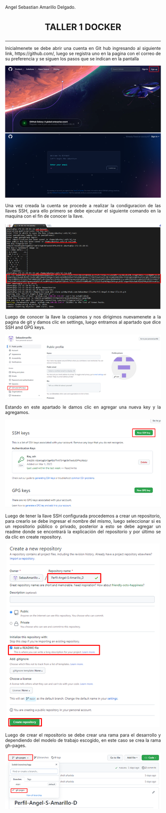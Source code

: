 Angel Sebastian Amarillo Delgado.

# <p align="center"> **TALLER 1 DOCKER** </p>
______
<p style="text-align: justify;">Inicialmenete se debe abrir una cuenta en Git hub ingresando al siguiente link, https://github.com/, luego se registra uno en la pagina con el correo de su preferencia y se siguen los pasos que se indican en la pantalla</p>

<p align="center">
  <img src="/Taller1_Docker/ImageCuentas/Cu1.png">
  <img src="/Taller1_Docker/ImageCuentas/Cu2.png">
</p>

<p style="text-align: justify;">Una vez creada la cuenta se procede a realizar la condiguracion de las llaves SSH, para ello primero se debe ejecutar el siguiente comando en la maquina con el fin de conocer la llave.</p>

<p align="center">
  <img src="/Taller1_Docker/ImageCuentas/Cu3.png">
</p>

<p style="text-align: justify;">Luego de conocer la llave la copiamos y nos dirigimos nuevamenete a la pagina de git y damos clic en settings, luego entramos al apartado que dice SSH and GPG keys.</p>

<p align="center">
  <img src="/Taller1_Docker/ImageCuentas/Cu4.png">
</p>

<p style="text-align: justify;">Estando en este apartado le damos clic en agregar una nueva key y la agregamos.</p>

<p align="center">
  <img src="/Taller1_Docker/ImageCuentas/Cu5.png">
</p>

<p style="text-align: justify;">Luego de tener la llave SSH configurada procedemos a crear un repositorio, para crearlo se debe ingresar el nombre del mismo, luego seleccionar si es un repositorio público o privado, posterior a esto se debe agregar un readme donde se encontrará la explicación del repositorio y por último se da clic en create repository.</p>

<p align="center">
  <img src="/Taller1_Docker/ImageCuentas/Cu6.png">
</p>

<p style="text-align: justify;">Luego de crear el repositorio se debe crear una rama para el desarrollo y dependiendo del modelo de trabajo escogido, en este caso se crea la rama gh-pages.</p>

<p align="center">
  <img src="/Taller1_Docker/ImageCuentas/Cu7.png">
</p>